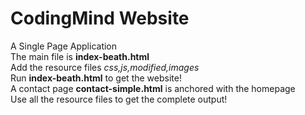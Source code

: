 # CodingMind Website  
A Single Page Application  
The main file is **index-beath.html**  
Add the resource files *css,js,modified,images*  
Run **index-beath.html** to get the website!  
A contact page **contact-simple.html** is anchored with the homepage  
Use all the resource files to get the complete output!  

